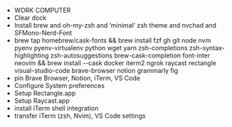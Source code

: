- WORK COMPUTER
- Clear dock
- Install brew and oh-my-zsh and ‘minimal’ zsh theme and nvchad and SFMono-Nerd-Font
- brew tap homebrew/cask-fonts && brew install fzf gh  git node nvm pyenv pyenv-virtualenv python wget yarn zsh-completions zsh-syntax-highlighting zsh-autosuggestions brew-cask-completion font-inter neovim && brew install --cask docker iterm2 ngrok raycast rectangle visual-studio-code brave-browser notion grammarly fig
- pin Brave Browser, Notion, iTerm, VS Code
- Configure System preferences
- Setup Rectangle.app
- Setup Raycast.app
- install iTerm shell integration
- transfer iTerm (zsh, Nvim), VS Code settings
